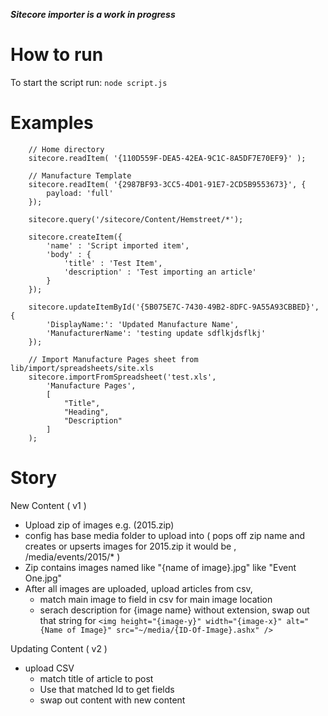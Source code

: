***Sitecore importer is a work in progress***

How to run
===

To start the script run: `node script.js`

Examples
===
```
    // Home directory
    sitecore.readItem( '{110D559F-DEA5-42EA-9C1C-8A5DF7E70EF9}' );

    // Manufacture Template
    sitecore.readItem( '{2987BF93-3CC5-4D01-91E7-2CD5B9553673}', {
        payload: 'full'
    });

    sitecore.query('/sitecore/Content/Hemstreet/*');

    sitecore.createItem({
        'name' : 'Script imported item',
        'body' : {
            'title' : 'Test Item',
            'description' : 'Test importing an article'
        }
    });

    sitecore.updateItemById('{5B075E7C-7430-49B2-8DFC-9A55A93CBBED}', {
        'DisplayName:': 'Updated Manufacture Name',
        'ManufacturerName': 'testing update sdflkjdsflkj'
    });
    
    // Import Manufacture Pages sheet from lib/import/spreadsheets/site.xls
    sitecore.importFromSpreadsheet('test.xls',
        'Manufacture Pages',
        [
            "Title",
            "Heading",
            "Description"
        ]
    );
```

Story
===

New Content ( v1 )

* Upload zip of images e.g. (2015.zip)
* config has base media folder to upload into ( pops off zip name and creates or upserts images for 2015.zip it would be , /media/events/2015/* )
* Zip contains images named like "{name of image}.jpg" like "Event One.jpg"
* After all images are uploaded, upload articles from csv, 
    * match main image to field in csv for main image location
    * serach description for {image name} without extension, swap out that string for `<img height="{image-y}" width="{image-x}" alt="{Name of Image}" src="~/media/{ID-Of-Image}.ashx" />`
    
Updating Content ( v2 )
* upload CSV
    * match title of article to post
    * Use that matched Id to get fields
    * swap out content with new content